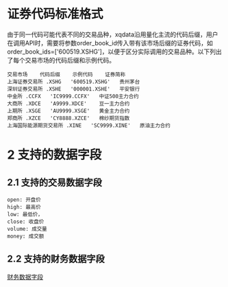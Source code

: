 # 证券代码标准格式

由于同一代码可能代表不同的交易品种，xqdata沿用量化主流的代码后缀，用户在调用API时，需要将参数order_book_id传入带有该市场后缀的证券代码，如order_book_ids=['600519.XSHG']，以便于区分实际调用的交易品种。以下列出了每个交易市场的代码后缀和示例代码。
~~~
交易市场	代码后缀	示例代码	证券简称
上海证券交易所	.XSHG	'600519.XSHG'	贵州茅台
深圳证券交易所	.XSHE	'000001.XSHE'	平安银行
中金所	.CCFX	'IC9999.CCFX'	中证500主力合约
大商所	.XDCE	'A9999.XDCE'	豆一主力合约
上期所	.XSGE	'AU9999.XSGE'	黄金主力合约
郑商所	.XZCE	'CY8888.XZCE'	棉纱期货指数
上海国际能源期货交易所	.XINE	'SC9999.XINE'	原油主力合约
~~~

# 2 支持的数据字段

## 2.1 支持的交易数据字段
~~~
open: 开盘价
high: 最高价
low: 最低价，
close: 收盘价
volume: 成交量
money: 成交额
~~~

## 2.2 支持的财务数据字段
[财务数据字段](https://www.joinquant.com/help/api/help?name=Stock#财务数据列表)
